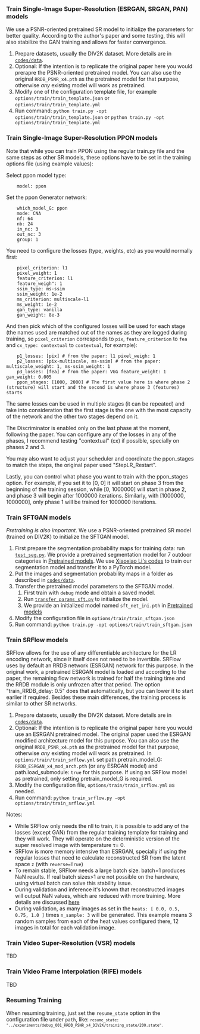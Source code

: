 ### Train Single-Image Super-Resolution (ESRGAN, SRGAN, PAN) models
We use a PSNR-oriented pretrained SR model to initialize the parameters for better quality. According to the author's paper and some testing, this will also stabilize the GAN training and allows for faster convergence. 

1. Prepare datasets, usually the DIV2K dataset. More details are in [`codes/data`](https://github.com/victorca25/BasicSR/tree/master/codes/data).
2. Optional: If the intention is to replicate the original paper here you would prerapre the PSNR-oriented pretrained model. You can also use the original `RRDB_PSNR_x4.pth` as the pretrained model for that purpose, otherwise *any* existing model will work as pretrained.
3. Modify one of the configuration template file, for example `options/train/train_template.json` or `options/train/train_template.yml`
4. Run command: `python train.py -opt options/train/train_template.json` or `python train.py -opt options/train/train_template.yml`


### Train Single-Image Super-Resolution PPON models
Note that while you can train PPON using the regular train.py file and the same steps as other SR models, these options have to be set in the training options file (using example values):

Select ppon model type:
```
    model: ppon
```


Set the ppon Generator network:
```
    which_model_G: ppon
    mode: CNA
    nf: 64
    nb: 24
    in_nc: 3
    out_nc: 3
    group: 1
```

You need to configure the losses (type, weights, etc) as you would normally first:
```    
    pixel_criterion: l1
    pixel_weight: 1
    feature_criterion: l1
    feature_weigh": 1
    ssim_type: ms-ssim
    ssim_weight: 1e-2
    ms_criterion: multiscale-l1
    ms_weight: 1e-2
    gan_type: vanilla
    gan_weight: 8e-3
```

And then pick which of the configured losses will be used for each stage (the names used are matched out of the names as they are logged during training, so `pixel_criterion` corresponds to `pix`, `feature_criterion` to `fea` and `cx_type: contextual` to `contextual`, for example):
```
    p1_losses: [pix] # from the paper: l1 pixel_weigh: 1
    p2_losses: [pix-multiscale, ms-ssim] # from the paper: multiscale_weight: 1, ms-ssim_weight: 1
    p3_losses: [fea] # from the paper: VGG feature_weight: 1 gan_weight: 0.005
    ppon_stages: [1000, 2000] # The first value here is where phase 2 (structure) will start and the second is where phase 3 (features) starts
```

The same losses can be used in multiple stages (it can be repeated) and take into consideration that the first stage is the one with the most capacity of the network and the other two stages depend on it.

The Discriminator is enabled only on the last phase at the moment, following the paper. You can configure any of the losses in any of the phases, I recommend testing "contextual" (cx) if possible, specially on phases 2 and 3.

You may also want to adjust your scheduler and coordinate the ppon_stages to match the steps, the original paper used "StepLR_Restart".

Lastly, you can control what phase you want to train with the ppon_stages option. For example, if you set it to [0, 0] it will start on phase 3 from the beginning of the training session, while [0, 1000000] will start in phase 2, and phase 3 will begin after 1000000 iterations. Similarly, with [1000000, 1000000], only phase 1 will be trained for 1000000 iterations.


### Train SFTGAN models 
*Pretraining is also important*. We use a PSNR-oriented pretrained SR model (trained on DIV2K) to initialize the SFTGAN model.

1. First prepare the segmentation probability maps for training data: run [`test_seg.py`](https://github.com/victorca25/BasicSR/blob/master/codes/test_seg.py). We provide a pretrained segmentation model for 7 outdoor categories in [Pretrained models](#pretrained-models). We use [Xiaoxiao Li's codes](https://github.com/lxx1991/caffe_mpi) to train our segmentation model and transfer it to a PyTorch model.
1. Put the images and segmentation probability maps in a folder as described in [`codes/data`](https://github.com/victorca25/BasicSR/tree/master/codes/data).
1. Transfer the pretrained model parameters to the SFTGAN model. 
    1. First train with `debug` mode and obtain a saved model.
    1. Run [`transfer_params_sft.py`](https://github.com/victorca25/BasicSR/blob/master/codes/scripts/transfer_params_sft.py) to initialize the model.
    1. We provide an initialized model named `sft_net_ini.pth` in [Pretrained models](#pretrained-models)
1. Modify the configuration file in `options/train/train_sftgan.json`
1. Run command: `python train.py -opt options/train/train_sftgan.json`


### Train SRFlow models
SRFlow allows for the use of any differentiable architecture for the LR encoding network, since ir itself does not need to be invertible. SRFlow uses by default an RRDB network (ESRGAN) network for this purpose. In the original work, a pretrained ESRGAN model is loaded and according to the paper, the remaining flow network is trained for half the training time and the RRDB module is only unfrozen after that period. The option "train_RRDB_delay: 0.5" does that automatically, but you can lower it to start earlier if required. Besides these main differences, the training process is similar to other SR networks.

1. Prepare datasets, usually the DIV2K dataset. More details are in [`codes/data`](https://github.com/victorca25/BasicSR/tree/master/codes/data).
2. Optional: If the intention is to replicate the original paper here you would use an ESRGAN pretrained model. The original paper used the ESRGAN modified architecture model for this purpose. You can also use the original `RRDB_PSNR_x4.pth` as the pretrained model for that purpose, otherwise *any* existing model will work as pretrained. In `options/train/train_srflow.yml` set path.pretrain_model_G: `RRDB_ESRGAN_x4_mod_arch.pth` (or any ESRGAN model) and path.load_submodule: `true` for this purpose. If using an SRFlow model as pretrained, only setting pretrain_model_G is required.
3. Modify the configuration file, `options/train/train_srflow.yml` as needed.
4. Run command: `python train_srflow.py -opt options/train/train_srflow.yml`

Notes:
- While SRFlow only needs the nll to train, it is possible to add any of the losses (except GAN) from the regular training template for training and they will work. They will operate on the deterministic version of the super resolved image with temperature τ= 0. 
- SRFlow is more memory intensive than ESRGAN, specially if using the regular losses that need to calculate reconstructed SR from the latent space `z` (with `reverse=True`)
- To remain stable, SRFlow needs a large batch size. batch=1 produces NaN results. If real batch sizes>1 are not possible on the hardware, using virtual batch can solve this stability issue.
- During validation and inference it's known that reconstructed images will output NaN values, which are reduced with more training. More details are discussed [here](https://github.com/andreas128/SRFlow/issues/2)
- During validation, as many images as set in the `heats: [ 0.0, 0.5, 0.75, 1.0 ]` times `n_sample: 3` will be generated. This example means 3 random samples from each of the heat values configured there, 12 images in total for each validation image.


### Train Video Super-Resolution (VSR) models
TBD


### Train Video Frame Interpolation (RIFE) models
TBD


### Resuming Training 
When resuming training, just set the `resume_state` option in the configuration file under `path`, like: <small>`resume_state: "../experiments/debug_001_RRDB_PSNR_x4_DIV2K/training_state/200.state"`. </small>


